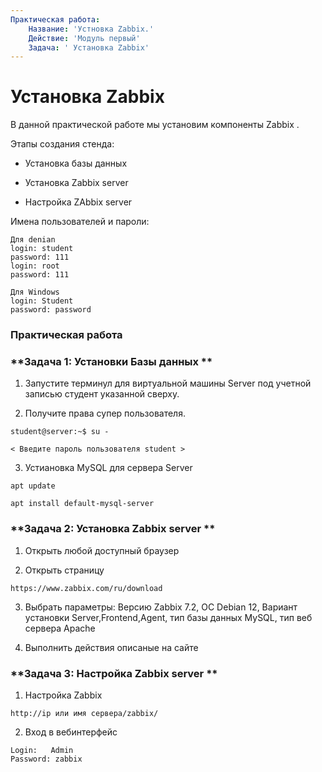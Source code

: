 ```yaml
---
Практическая работа:
    Название: 'Устновка Zabbix.'
    Действие: 'Модуль первый'
    Задача: ' Установка Zabbix'
---
```

# **Установка Zabbix**

В данной практической работе мы установим компоненты Zabbix .

Этапы создания стенда:

- Установка базы данных

- Установка Zabbix server

- Настройка ZAbbix server

Имена пользователей и пароли:
```
Для denian
login: student 
password: 111
login: root 
password: 111
```
```
Для Windows
login: Student 
password: password
```
### **Практическая работа**

### **Задача 1: Установки Базы данных **

1. Запустите терминул для виртуальной машины Server под учетной записью студент указанной сверху.

2. Получите права супер пользователя.

```
student@server:~$ su -
```
```
< Введите пароль пользователя student >
```

3. Устиановка MySQL для сервера Server
```
apt update

apt install default-mysql-server
```
### **Задача 2: Установка Zabbix server **

1. Открыть любой доступный браузер

2. Открыть страницу 

```
https://www.zabbix.com/ru/download
```
3. Выбрать параметры: Версию Zabbix 7.2, ОС Debian 12, Вариант установки Server,Frontend,Agent, тип базы данных MySQL, тип веб сервера Apache

4. Выполнить действия описаные на сайте

### **Задача 3: Настройка Zabbix server **   

1. Настройка Zabbix

```
http://ip или имя сервера/zabbix/
```
2. Вход в вебинтерфейс

```
Login:   Admin
Password: zabbix
```



